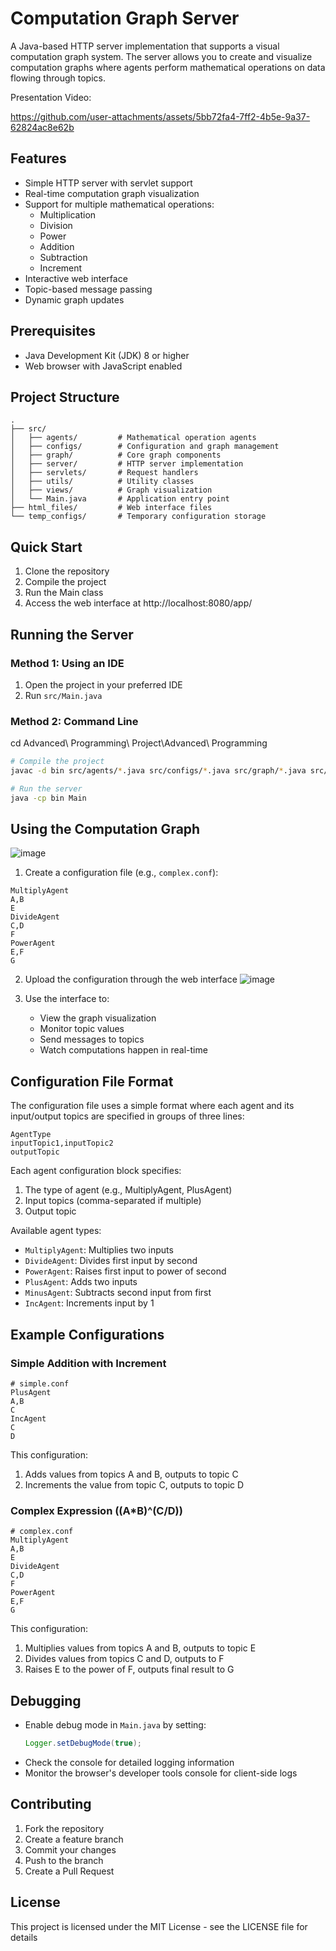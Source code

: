 # Computation Graph Server

A Java-based HTTP server implementation that supports a visual computation graph system. The server allows you to create and visualize computation graphs where agents perform mathematical operations on data flowing through topics.

Presentation Video:

https://github.com/user-attachments/assets/5bb72fa4-7ff2-4b5e-9a37-62824ac8e62b




## Features

- Simple HTTP server with servlet support
- Real-time computation graph visualization
- Support for multiple mathematical operations:
  - Multiplication
  - Division
  - Power
  - Addition
  - Subtraction
  - Increment
- Interactive web interface
- Topic-based message passing
- Dynamic graph updates

## Prerequisites

- Java Development Kit (JDK) 8 or higher
- Web browser with JavaScript enabled

## Project Structure

```
.
├── src/
│   ├── agents/         # Mathematical operation agents
│   ├── configs/        # Configuration and graph management
│   ├── graph/          # Core graph components
│   ├── server/         # HTTP server implementation
│   ├── servlets/       # Request handlers
│   ├── utils/          # Utility classes
│   ├── views/          # Graph visualization
│   └── Main.java       # Application entry point
├── html_files/         # Web interface files
└── temp_configs/       # Temporary configuration storage
```

## Quick Start

1. Clone the repository
2. Compile the project
3. Run the Main class
4. Access the web interface at http://localhost:8080/app/

## Running the Server

### Method 1: Using an IDE
1. Open the project in your preferred IDE
2. Run `src/Main.java`

### Method 2: Command Line

cd Advanced\ Programming\ Project\Advanced\ Programming
```bash
# Compile the project
javac -d bin src/agents/*.java src/configs/*.java src/graph/*.java src/server/*.java src/servlets/*.java src/utils/*.java src/views/*.java src/Main.java

# Run the server
java -cp bin Main
```

## Using the Computation Graph
![image](https://github.com/user-attachments/assets/08a32608-dedc-421a-b779-3a2875e2e726)


1. Create a configuration file (e.g., `complex.conf`):
```
MultiplyAgent
A,B
E
DivideAgent
C,D
F
PowerAgent
E,F
G 
```

2. Upload the configuration through the web interface
![image](https://github.com/user-attachments/assets/64cd6bd0-e066-4b6e-887d-d400536fd3c7)


3. Use the interface to:
   - View the graph visualization
   - Monitor topic values
   - Send messages to topics
   - Watch computations happen in real-time

## Configuration File Format

The configuration file uses a simple format where each agent and its input/output topics are specified in groups of three lines:
```
AgentType
inputTopic1,inputTopic2
outputTopic
```

Each agent configuration block specifies:
1. The type of agent (e.g., MultiplyAgent, PlusAgent)
2. Input topics (comma-separated if multiple)
3. Output topic

Available agent types:
- `MultiplyAgent`: Multiplies two inputs
- `DivideAgent`: Divides first input by second
- `PowerAgent`: Raises first input to power of second
- `PlusAgent`: Adds two inputs
- `MinusAgent`: Subtracts second input from first
- `IncAgent`: Increments input by 1

## Example Configurations

### Simple Addition with Increment
```
# simple.conf
PlusAgent
A,B
C
IncAgent
C
D
```
This configuration:
1. Adds values from topics A and B, outputs to topic C
2. Increments the value from topic C, outputs to topic D

### Complex Expression ((A*B)^(C/D))
```
# complex.conf
MultiplyAgent
A,B
E
DivideAgent
C,D
F
PowerAgent
E,F
G
```
This configuration:
1. Multiplies values from topics A and B, outputs to topic E
2. Divides values from topics C and D, outputs to F
3. Raises E to the power of F, outputs final result to G

## Debugging

- Enable debug mode in `Main.java` by setting:
  ```java
  Logger.setDebugMode(true);
  ```
- Check the console for detailed logging information
- Monitor the browser's developer tools console for client-side logs

## Contributing

1. Fork the repository
2. Create a feature branch
3. Commit your changes
4. Push to the branch
5. Create a Pull Request

## License

This project is licensed under the MIT License - see the LICENSE file for details 
